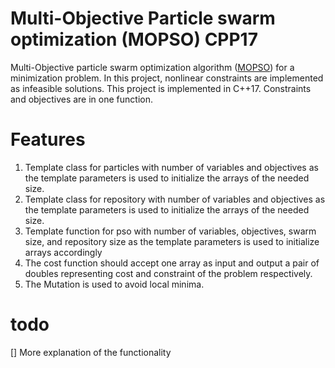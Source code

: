 # Multi-Objective Particle swarm optimization (MOPSO) CPP17
Multi-Objective particle swarm optimization algorithm ([MOPSO](https://en.wikipedia.org/wiki/Particle_swarm_optimization#Multi-objective_optimization)) for a minimization problem. In this project, nonlinear constraints are implemented as infeasible solutions.
This project is implemented in C++17.
Constraints and objectives are in one function.

# Features

1. Template class for particles with number of variables and objectives as the template parameters is used to initialize the arrays of the needed size.
2. Template class for repository with number of variables and objectives as the template parameters is used to initialize the arrays of the needed size.
3. Template function for pso with number of variables, objectives, swarm size, and repository size as the template parameters is used to initialize arrays accordingly
4. The cost function should accept one array as input and output a pair of doubles representing cost and constraint of the problem respectively.
5. The Mutation is used to avoid local minima.

# todo
[] More explanation of the functionality
